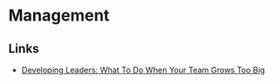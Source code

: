 # Management
## Links
- [Developing Leaders: What To Do When Your Team Grows Too Big](https://getlighthouse.com/blog/developing-leaders-team-grows-big/)